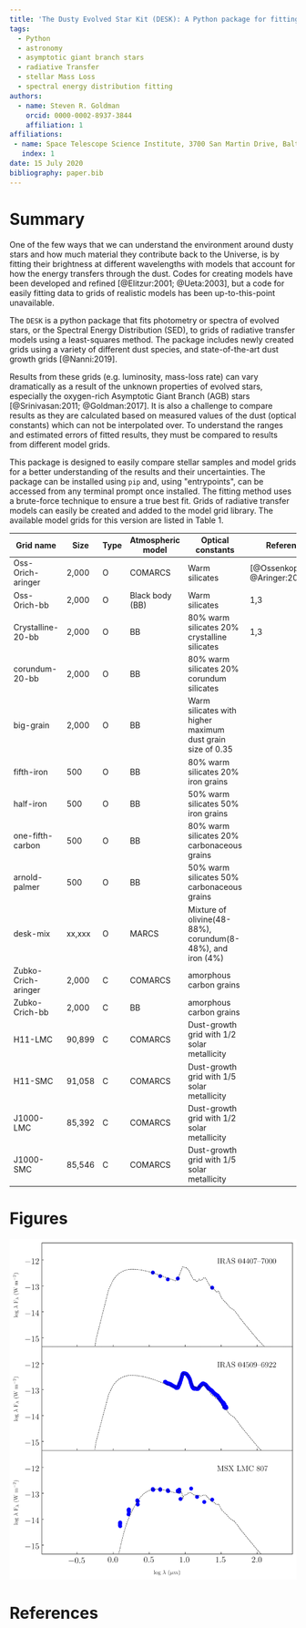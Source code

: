 ```yaml
---
title: 'The Dusty Evolved Star Kit (DESK): A Python package for fitting the Spectral Energy Distribution of Evolved Stars'
tags:
  - Python
  - astronomy
  - asymptotic giant branch stars
  - radiative Transfer
  - stellar Mass Loss
  - spectral energy distribution fitting
authors:
  - name: Steven R. Goldman
    orcid: 0000-0002-8937-3844
    affiliation: 1
affiliations:
 - name: Space Telescope Science Institute, 3700 San Martin Drive, Baltimore, MD 21218, USA
   index: 1
date: 15 July 2020
bibliography: paper.bib
---
```


# Summary

One of the few ways that we can understand the environment around dusty stars and how much material they contribute back to the Universe, is by fitting their brightness at different wavelengths with models that account for how the energy transfers through the dust. Codes for creating models have been developed and refined [@Elitzur:2001; @Ueta:2003], but a code for easily fitting data to grids of realistic models has been up-to-this-point unavailable.

The ``DESK`` is a python package that fits photometry or spectra of evolved stars, or the Spectral Energy Distribution (SED), to grids of radiative transfer models using a least-squares method. The package includes newly created grids using a variety of different dust species, and state-of-the-art dust growth grids [@Nanni:2019].

Results from these grids (e.g. luminosity, mass-loss rate) can vary dramatically as a result of the unknown properties of evolved stars, especially the oxygen-rich Asymptotic Giant Branch (AGB) stars [@Srinivasan:2011; @Goldman:2017]. It is also a challenge to compare results as they are calculated based on measured values of the dust (optical constants) which can not be interpolated over. To understand the ranges and estimated errors of fitted results, they must be compared to results from different model grids.

This package is designed to easily compare stellar samples and model grids for a better understanding of the results and their uncertainties. The package can be installed using `pip` and, using "entrypoints", can be accessed from any terminal prompt once installed. The fitting method uses a brute-force technique to ensure a true best fit. Grids of radiative transfer models can easily be created and added to the model grid library. The available model grids for this version are listed in
Table 1.


| Grid name           	| Size   	| Type 	| Atmospheric model 	| Optical constants                                          	| References                                               	|
|---------------------	|--------	|------	|-------------------	|------------------------------------------------------------	|----------------------------------------------------------	|
| Oss-Orich-aringer   	| 2,000  	| O    	| COMARCS           	| Warm silicates                                             	| [@Ossenkopf:1992, @Aringer:2016]                        	|
| Oss-Orich-bb        	| 2,000  	| O    	| Black body (BB)   	| Warm silicates                                             	| 1,3                                                      	|
| Crystalline-20-bb   	| 2,000  	| O    	| BB                	| 80% warm silicates 20% crystalline silicates               	| 1,3                                                      	|
| corundum-20-bb      	| 2,000  	| O    	| BB                	| 80% warm silicates 20% corundum silicates                  	|                                                          	|
| big-grain           	| 2,000  	| O    	| BB                	| Warm silicates with higher maximum dust grain size of 0.35 	|                                                          	|
| fifth-iron          	| 500    	| O    	| BB                	| 80% warm silicates 20% iron grains                         	|                                                          	|
| half-iron           	| 500    	| O    	| BB                	| 50% warm silicates 50% iron grains                         	|                                                          	|
| one-fifth-carbon    	| 500    	| O    	| BB                	| 80% warm silicates 20% carbonaceous grains                 	|                                                          	|
| arnold-palmer       	| 500    	| O    	| BB                	| 50% warm silicates 50% carbonaceous grains                 	|                                                          	|
| desk-mix            	| xx,xxx 	| O    	| MARCS             	| Mixture of olivine(48-88%), corundum(8-48%), and iron (4%) 	|                                                          	|
| Zubko-Crich-aringer 	| 2,000  	| C    	| COMARCS           	| amorphous carbon grains                                    	|                                                          	|
| Zubko-Crich-bb      	| 2,000  	| C    	| BB                	| amorphous carbon grains                                    	|                                                          	|
| H11-LMC             	| 90,899 	| C    	| COMARCS           	| Dust-growth grid with 1/2 solar metallicity                	|                                                          	|
| H11-SMC             	| 91,058 	| C    	| COMARCS           	| Dust-growth grid with 1/5 solar metallicity                	|                                                          	|
| J1000-LMC           	| 85,392 	| C    	| COMARCS           	| Dust-growth grid with 1/2 solar metallicity                	|                                                          	|
| J1000-SMC           	| 85,546 	| C    	| COMARCS           	| Dust-growth grid with 1/5 solar metallicity                	|                                                          	|

# Figures

![An example of three massive oxygen-rich AGB stars in the Large Magellanic Cloud (LMC) galaxy fit with the default oxygen-rich model grid (Oss-Orich-bb). These three example sources can be fit, and this figure can be created, using the command `desk fit` and then the command `desk sed`.  ](docs/example.png)

# References
